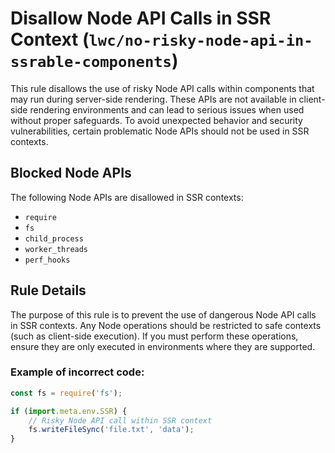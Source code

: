 # Disallow Node API Calls in SSR Context (`lwc/no-risky-node-api-in-ssrable-components`)

This rule disallows the use of risky Node API calls within components that may run during server-side rendering. These APIs are not available in client-side rendering environments and can lead to serious issues when used without proper safeguards. To avoid unexpected behavior and security vulnerabilities, certain problematic Node APIs should not be used in SSR contexts.

## Blocked Node APIs

The following Node APIs are disallowed in SSR contexts:

-   `require`
-   `fs`
-   `child_process`
-   `worker_threads`
-   `perf_hooks`

## Rule Details

The purpose of this rule is to prevent the use of dangerous Node API calls in SSR contexts. Any Node operations should be restricted to safe contexts (such as client-side execution). If you must perform these operations, ensure they are only executed in environments where they are supported.

### Example of **incorrect** code:

```js
const fs = require('fs');

if (import.meta.env.SSR) {
    // Risky Node API call within SSR context
    fs.writeFileSync('file.txt', 'data');
}
```
